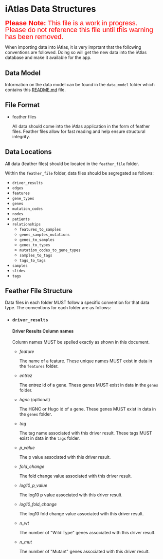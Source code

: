 # iAtlas Data Structures

<span style="color: red; font: normal 1.4rem/1 arial">**Please Note:** This file is a work in progress. Please do not reference this file until this warning has been removed.</span>

When importing data into iAtlas, it is very imprtant that the following conventions are followed. Doing so will get the new data into the iAtlas database and make it available for the app.

## Data Model

Information on the data model can be found in the `data_model` folder which contains this [README.md](README.md#iatlas-data-model) file.

## File Format

- feather files

  All data should come into the iAtlas application in the form of feather files. Feather files allow for fast reading and help ensure structural integrity.

## Data Locations

All data (feather files) should be located in the `feather_file` folder.

Within the `feather_file` folder, data files should be segregated as follows:

- `driver_results`
- `edges`
- `features`
- `gene_types`
- `genes`
- `mutation_codes`
- `nodes`
- `patients`
- `relationships`
  - `features_to_samples`
  - `genes_samples_mutations`
  - `genes_to_samples`
  - `genes_to_types`
  - `mutation_codes_to_gene_types`
  - `samples_to_tags`
  - `tags_to_tags`
- `samples`
- `slides`
- `tags`

## Feather File Structure

Data files in each folder MUST follow a specific convention for that data type. The conventions for each folder are as follows:

- ### `driver_results`

  #### Driver Results Column names

  Column names MUST be spelled exactly as shown in this document.

  - _feature_

    The name of a feature. These unique names MUST exist in data in the `features` folder.

  - _entrez_

    The entrez id of a gene. These genes MUST exist in data in the `genes` folder.

  - _hgnc_ (optional)

    The HGNC or Hugo id of a gene. These genes MUST exist in data in the `genes` folder.

  - _tag_

    The tag name associated with this driver result. These tags MUST exist in data in the `tags` folder.

  - _p_value_

    The p value associated with this driver result.

  - _fold_change_

    The fold change value associated with this driver result.

  - _log10_p_value_

    The log10 p value associated with this driver result.

  - _log10_fold_change_

    The log10 fold change value associated with this driver result.

  - _n_wt_

    The number of "Wild Type" genes associated with this driver result.

  - _n_mut_

    The number of "Mutant" genes associated with this driver result.
